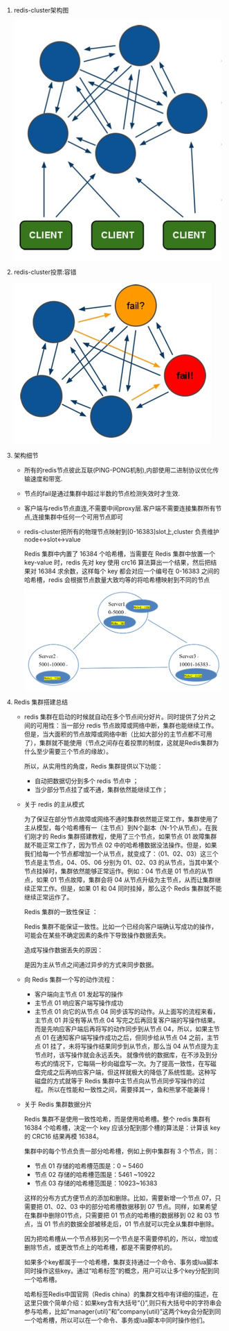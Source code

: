 1. redis-cluster架构图

   ![jiagou](../../图片/redis集群架构/jiagou.png)

2. redis-cluster投票:容错

   ![rongcuo](../../图片/redis集群架构/rongcuo.png)

3. 架构细节

   * 所有的redis节点彼此互联(PING-PONG机制),内部使用二进制协议优化传输速度和带宽. 

   * 节点的fail是通过集群中超过半数的节点检测失效时才生效. 

   * 客户端与redis节点直连,不需要中间proxy层.客户端不需要连接集群所有节点,连接集群中任何一个可用节点即可 

   * redis-cluster把所有的物理节点映射到[0-16383]slot上,cluster 负责维护node<->slot<->value 

     Redis 集群中内置了 16384 个哈希槽，当需要在 Redis 集群中放置一个 key-value 时，redis 先对 key 使用 crc16 算法算出一个结果，然后把结果对 16384 求余数，这样每个 key 都会对应一个编号在 0-16383 之间的哈希槽，redis 会根据节点数量大致均等的将哈希槽映射到不同的节点

     ![haxicao](../../图片/redis集群架构/haxicao.png)

4. Redis 集群搭建总结

   * redis 集群在启动的时候就自动在多个节点间分好片。同时提供了分片之间的可用性：当一部分 redis 节点故障或网络中断，集群也能继续工作。但是，当大面积的节点故障或网络中断（比如大部分的主节点都不可用了），集群就不能使用（节点之间存在着投票的制度，这就是Redis集群为什么至少需要三个节点的缘故）。 

     所以，从实用性的角度，Redis 集群提供以下功能： 

     * 自动把数据切分到多个 redis 节点中 ； 
     * 当少部分节点挂了或不通，集群依然能继续工作； 

    

   * 关于 redis 的主从模式 

     为了保证在部分节点故障或网络不通时集群依然能正常工作，集群使用了主从模型，每个哈希槽有一（主节点）到N个副本（N-1个从节点）。在我们刚才的 Redis 集群搭建教程，使用了三个节点，如果节点 01 故障集群就不能正常工作了，因为节点 02 中的哈希槽数据没法操作。但是，如果我们给每一个节点都增加一个从节点，就变成了：（01、02、03）这三个节点是主节点，04、05、06 分别为 01、02、03 的从节点，当其中某个节点挂掉时，集群依然能够正常运作。例如：04 节点是 01 节点的从节点，如果 01 节点故障，集群会将 04 从节点升级为主节点，从而让集群继续正常工作。但是，如果 01 和 04 同时挂掉，那么这个 Redis 集群就不能继续正常运作了。 

     Redis 集群的一致性保证 ： 

     Redis 集群不能保证一致性。比如一个已经向客户端确认写成功的操作，可能会在某些不确定因素的条件下导致操作数据丢失。 

     造成写操作数据丢失的原因： 

     是因为主从节点之间通过异步的方式来同步数据。 

   * 向 Redis 集群一个写的动作流程： 
     * 客户端向主节点 01 发起写的操作
     * 主节点 01 响应客户端写操作成功
     * 主节点 01 向它的从节点 04 同步该写的动作。从上面写的流程来看，主节点 01 并没有等从节点 04 写完之后再回复客户端的写操作结果。而是先响应客户端后再将写的动作同步到从节点 04，所以，如果主节点 01 在通知客户端写操作成功之后，但同步给从节点 04 之前，主节点 01 挂了，未将写操作结果同步到从节点，那么当 04 从节点提为主节点时，该写操作就会永远丢失。 就像传统的数据库，在不涉及到分布式的情况下，它每隔一秒向磁盘写一次。为了提高一致性，在写磁盘完成之后再响应客户端，但这样就极大的降低了系统性能。这种写磁盘的方式就等于 Redis 集群中主节点向从节点同步写操作的过程。 所以在性能和一致性之间，需要择其一，鱼和熊掌不能兼得！ 

    

   * 关于 Redis 集群数据分片 

     Redis 集群不是使用一致性哈希，而是使用哈希槽。整个 redis 集群有 16384 个哈希槽，决定一个 key 应该分配到那个槽的算法是：计算该 key 的 CRC16 结果再模 16384。 

     集群中的每个节点负责一部分哈希槽，例如上例中集群有 3 个节点，则： 

     * 节点 01 存储的哈希槽范围是：0 ~ 5460 
     * 节点 02 存储的哈希槽范围是：5461 ~10922 
     * 节点 03 存储的哈希槽范围是：10923~16383 

     这样的分布方式方便节点的添加和删除。比如，需要新增一个节点 07，只需要把 01、02、03 中的部分哈希槽数据移到 07 节点。同样，如果希望在集群中删除01节点，只需要把 01 节点的哈希槽的数据移到 02 和 03 节点，当 01 节点的数据全部被移走后，01 节点就可以完全从集群中删除。 

     因为把哈希槽从一个节点移到另一个节点是不需要停机的，所以，增加或删除节点，或更改节点上的哈希槽，都是不需要停机的。 

     如果多个key都属于一个哈希槽，集群支持通过一个命令、事务或lua脚本同时操作这些key。通过“哈希标签”的概念，用户可以让多个key分配到同一个哈希槽。 

     哈希标签Redis中国官网（Redis china）的集群文档中有详细的描述，在这里只做个简单介绍：如果key含有大括号”{}”,则只有大括号中的字符串会参与哈希，比如”manager{util}”和”company{util}”这两个key会分配到同一个哈希槽，所以可以在一个命令、事务或lua脚本中同时操作他们。